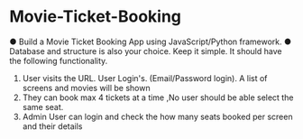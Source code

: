 # Movie-Ticket-Booking
 ● Build a Movie Ticket Booking App using JavaScript/Python framework. 
 ● Database and structure is also your choice. Keep it simple.
 It should have the following functionality. 
 1. User visits the URL. User Login's. (Email/Password login). A list of screens and movies will be shown 
  2. They can book max 4 tickets at a time ,No user should be able select the same seat. 
 3. Admin User can login and check the how many seats booked per screen and their details

